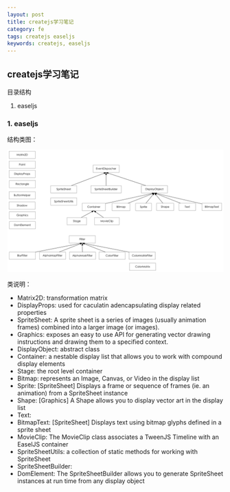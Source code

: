 ```yaml
---
layout: post
title: createjs学习笔记
category: fe
tags: createjs easeljs
keywords: createjs, easeljs
---
```


## createjs学习笔记

目录结构

1. easeljs

<!-- more -->

### 1. easeljs
结构类图：

<img src="/images/createjs/easeljs.png" alt="">

类说明：

- Matrix2D: transformation matrix
- DisplayProps: used for caculatin adencapsulating display related properties
- SpriteSheet: A sprite sheet is a series of images (usually animation frames) combined into a larger image (or images).
- Graphics: exposes an easy to use API for generating vector drawing instructions and drawing them to a specified context.
- DisplayObject: abstract class
- Container: a nestable display list that allows you to work with compound display elements
- Stage: the root level container
- Bitmap: represents an Image, Canvas, or Video in the display list
- Sprite: [SpriteSheet] Displays a frame or sequence of frames (ie. an animation) from a SpriteSheet instance
- Shape: [Graphics] A Shape allows you to display vector art in the display list
- Text:
- BitmapText: [SpriteSheet] Displays text using bitmap glyphs defined in a sprite sheet
- MovieClip: The MovieClip class associates a TweenJS Timeline with an EaselJS container
- SpriteSheetUtils: a collection of static methods for working with SpriteSheet
- SpriteSheetBuilder:
- DomElement: The SpriteSheetBuilder allows you to generate SpriteSheet instances at run time from any display object
